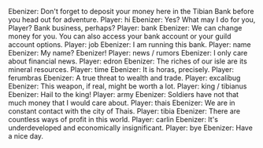 Ebenizer: Don't forget to deposit your money here in the Tibian Bank before you head out for adventure.
Player: hi
Ebenizer: Yes? What may I do for you, Player? Bank business, perhaps?
Player: bank
Ebenizer: We can change money for you. You can also access your bank account or your guild account options.
Player: job
Ebenizer: I am running this bank.
Player: name
Ebenizer: My name? Ebenizer!
Player: news / rumors
Ebenizer: I only care about financial news.
Player: edron
Ebenizer: The riches of our isle are its mineral resources.
Player: time
Ebenizer: It is horas, precisely.
Player: ferumbras
Ebenizer: A true threat to wealth and trade.
Player: excalibug
Ebenizer: This weapon, if real, might be worth a lot.
Player: king / tibianus
Ebenizer: Hail to the king!
Player: army
Ebenizer: Soldiers have not that much money that I would care about.
Player: thais
Ebenizer: We are in constant contact with the city of Thais.
Player: tibia
Ebenizer: There are countless ways of profit in this world.
Player: carlin
Ebenizer: It's underdeveloped and economically insignificant.
Player: bye
Ebenizer: Have a nice day.